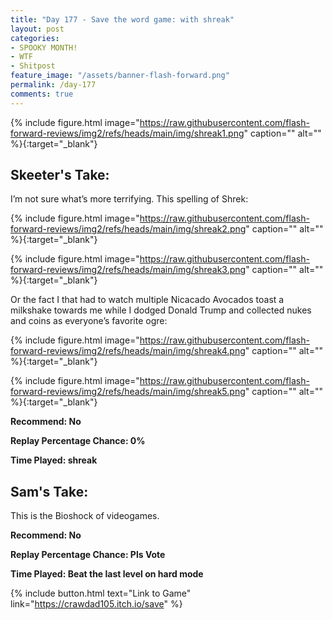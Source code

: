 ```yaml
---
title: "Day 177 - Save the word game: with shreak"
layout: post
categories:
- SPOOKY MONTH!
- WTF
- Shitpost
feature_image: "/assets/banner-flash-forward.png"
permalink: /day-177
comments: true
---
```


{% include figure.html image="https://raw.githubusercontent.com/flash-forward-reviews/img2/refs/heads/main/img/shreak1.png" caption="" alt="" %}{:target="_blank"}

## Skeeter's Take:

I’m not sure what’s more terrifying. This spelling of Shrek:

{% include figure.html image="https://raw.githubusercontent.com/flash-forward-reviews/img2/refs/heads/main/img/shreak2.png" caption="" alt="" %}{:target="_blank"}

{% include figure.html image="https://raw.githubusercontent.com/flash-forward-reviews/img2/refs/heads/main/img/shreak3.png" caption="" alt="" %}{:target="_blank"}

Or the fact I that had to watch multiple Nicacado Avocados toast a milkshake towards me while I dodged Donald Trump and collected nukes and coins as everyone’s favorite ogre: 

{% include figure.html image="https://raw.githubusercontent.com/flash-forward-reviews/img2/refs/heads/main/img/shreak4.png" caption="" alt="" %}{:target="_blank"}

{% include figure.html image="https://raw.githubusercontent.com/flash-forward-reviews/img2/refs/heads/main/img/shreak5.png" caption="" alt="" %}{:target="_blank"}

**Recommend: No**

**Replay Percentage Chance: 0%**

**Time Played: shreak** 

## Sam's Take:

This is the Bioshock of videogames.

**Recommend: No** 

**Replay Percentage Chance: Pls Vote**

**Time Played: Beat the last level on hard mode**

{% include button.html text="Link to Game" link="https://crawdad105.itch.io/save" %}